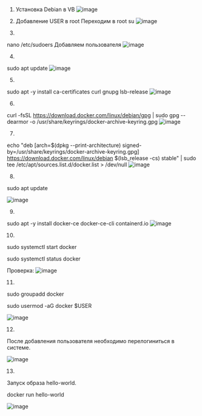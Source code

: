 1. Установка Debian в VB
![image](https://user-images.githubusercontent.com/62753044/236879570-90e8fe06-b82a-4091-89df-27abef3f886c.png)

2. Добавление USER в root
Переходим в root
su
![image](https://user-images.githubusercontent.com/62753044/236883894-6bcc3f11-c538-4795-9a2a-fa2d8afda5bd.png)

3.
nano /etc/sudoers
Добавляем пользователя
![image](https://user-images.githubusercontent.com/62753044/236883917-5da00bf7-1d00-499e-a936-dc6bcabf8971.png)

4.
sudo apt update
![image](https://user-images.githubusercontent.com/62753044/236884778-14bda435-0733-47a5-81ac-4a397f7acaaa.png)

5.
sudo apt -y install ca-certificates curl gnupg lsb-release
![image](https://user-images.githubusercontent.com/62753044/236884916-459f49fc-9e95-47fe-bee7-a53fc3927dd7.png)

6.
curl -fsSL https://download.docker.com/linux/debian/gpg | sudo gpg --dearmor -o /usr/share/keyrings/docker-archive-keyring.gpg
![image](https://user-images.githubusercontent.com/62753044/236885009-e5b0b507-c415-43f5-9ce4-cda22ffda2a9.png)

7.
echo "deb [arch=$(dpkg --print-architecture) signed-by=/usr/share/keyrings/docker-archive-keyring.gpg] https://download.docker.com/linux/debian $(lsb_release -cs) stable" | sudo tee /etc/apt/sources.list.d/docker.list > /dev/null
![image](https://user-images.githubusercontent.com/62753044/236885084-0c4ff272-9ac6-4d86-a5d9-5c86bbd954e4.png)

8.
sudo apt update

![image](https://user-images.githubusercontent.com/62753044/236885222-e716cc90-7e8f-4cd9-b7ba-93da5a849739.png)

9.
sudo apt -y install docker-ce docker-ce-cli containerd.io
![image](https://user-images.githubusercontent.com/62753044/236885448-68ad8fef-12f9-4d83-a068-51741f6c5efd.png)

10.
sudo systemctl start docker

sudo systemctl status docker

Проверка:
![image](https://user-images.githubusercontent.com/62753044/236885570-b4e805d0-a3e3-4813-afb7-93aa38cf95ce.png)

11.
sudo groupadd docker

sudo usermod -aG docker $USER

![image](https://user-images.githubusercontent.com/62753044/236886506-7439a6bc-8e59-4e30-92da-92bdb2073a6e.png)

12.
После добавления пользователя необходимо перелогиниться в системе.

![image](https://user-images.githubusercontent.com/62753044/236886651-159c7f5a-fff5-4ea7-bc2b-cfc0a9e80914.png)

13.
Запуск образа hello-world.

docker run hello-world

![image](https://user-images.githubusercontent.com/62753044/236886881-bf846a1c-d5b5-4f50-a071-17f54f6f4198.png)



